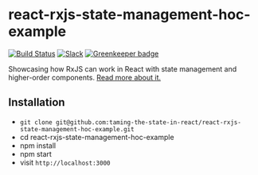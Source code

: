 # react-rxjs-state-management-hoc-example

[![Build Status](https://travis-ci.org/taming-the-state-in-react/react-rxjs-state-management-hoc-example.svg?branch=master)](https://travis-ci.org/the-road-to-learn-react/react-rxjs-state-management-hoc-example) [![Slack](https://slack-the-road-to-learn-react.wieruch.com/badge.svg)](https://slack-the-road-to-learn-react.wieruch.com/) [![Greenkeeper badge](https://badges.greenkeeper.io/taming-the-state-in-react/react-rxjs-state-management-hoc-example.svg)](https://greenkeeper.io/)

Showcasing how RxJS can work in React with state management and higher-order components. [Read more about it.](https://www.robinwieruch.de/react-rxjs-state-management-tutorial/)

## Installation

* `git clone git@github.com:taming-the-state-in-react/react-rxjs-state-management-hoc-example.git`
* cd react-rxjs-state-management-hoc-example
* npm install
* npm start
* visit `http://localhost:3000`
